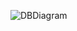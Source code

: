 ![DBDiagram](https://github.com/vsraccubits/swagger-petstore/tree/feature-swagger-ui/docs/static/database_diagram.png)